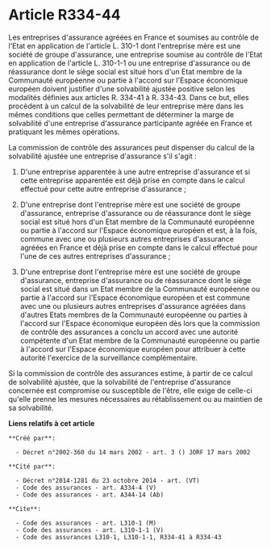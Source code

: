 # Article R334-44

Les entreprises d'assurance agréées en France et soumises au contrôle de l'Etat en application de l'article L. 310-1 dont
l'entreprise mère est une société de groupe d'assurance, une entreprise soumise au contrôle de l'Etat en application de
l'article L. 310-1-1 ou une entreprise d'assurance ou de réassurance dont le siège social est situé hors d'un Etat membre de
la Communauté européenne ou partie à l'accord sur l'Espace économique européen doivent justifier d'une solvabilité ajustée
positive selon les modalités définies aux articles R. 334-41 à R. 334-43. Dans ce but, elles procèdent à un calcul de la
solvabilité de leur entreprise mère dans les mêmes conditions que celles permettant de déterminer la marge de solvabilité
d'une entreprise d'assurance participante agréée en France et pratiquant les mêmes opérations.

La commission de contrôle des assurances peut dispenser du calcul de la solvabilité ajustée une entreprise d'assurance s'il
s'agit :

1. D'une entreprise apparentée à une autre entreprise d'assurance et si cette entreprise apparentée est déjà prise en compte
dans le calcul effectué pour cette autre entreprise d'assurance ;

2. D'une entreprise dont l'entreprise mère est une société de groupe d'assurance, entreprise d'assurance ou de réassurance
dont le siège social est situé hors d'un Etat membre de la Communauté européenne ou partie à l'accord sur l'Espace économique
européen et est, à la fois, commune avec une ou plusieurs autres entreprises d'assurance agréées en France et déjà prise en
compte dans le calcul effectué pour l'une de ces autres entreprises d'assurance ;

3. D'une entreprise dont l'entreprise mère est une société de groupe d'assurance, entreprise d'assurance ou de réassurance
dont le siège social est situé dans un Etat membre de la Communauté européenne ou partie à l'accord sur l'Espace économique
européen et est commune avec une ou plusieurs autres entreprises d'assurance agréées dans d'autres Etats membres de la
Communauté européenne ou parties à l'accord sur l'Espace économique européen dès lors que la commission de contrôle des
assurances a conclu un accord avec une autorité compétente d'un Etat membre de la Communauté européenne ou partie à l'accord
sur l'Espace économique européen pour attribuer à cette autorité l'exercice de la surveillance complémentaire.

Si la commission de contrôle des assurances estime, à partir de ce calcul de solvabilité ajustée, que la solvabilité de
l'entreprise d'assurance concernée est compromise ou susceptible de l'être, elle exige de celle-ci qu'elle prenne les mesures
nécessaires au rétablissement ou au maintien de sa solvabilité.

**Liens relatifs à cet article**

	**Créé par**:

	  - Décret n°2002-360 du 14 mars 2002 - art. 3 () JORF 17 mars 2002

	**Cité par**:

	  - Décret n°2014-1281 du 23 octobre 2014 - art. (VT)
	  - Code des assurances - art. A334-4 (V)
	  - Code des assurances - art. A344-14 (Ab)

	**Cite**:

	  - Code des assurances - art. L310-1 (M)
	  - Code des assurances - art. L310-1-1 (V)
	  - Code des assurances L310-1, L310-1-1, R334-41 à R334-43
